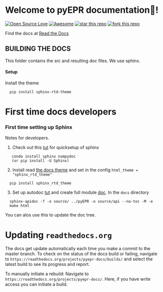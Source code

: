 Welcome to pyEPR documentation:beers:!
===================
[![Open Source Love](https://badges.frapsoft.com/os/v1/open-source.png?v=103)](https://github.com/zlatko-minev/pyEPR)
[![Awesome](https://cdn.rawgit.com/sindresorhus/awesome/d7305f38d29fed78fa85652e3a63e154dd8e8829/media/badge.svg)](https://github.com/zlatko-minev/pyEPR)
[![star this repo](http://githubbadges.com/star.svg?user=zlatko-minev&repo=pyEPR&style=flat)](https://github.com/zlatko-minev/pyEPR)
[![fork this repo](http://githubbadges.com/fork.svg?user=zlatko-minev&repo=pyEPR&style=flat)](https://github.com/zlatko-minev/pyEPR/fork)


Find the docs at [Read the Docs](http://pyepr-docs.readthedocs.io)

## BUILDING THE DOCS


This folder contains the src and resulting doc files. We use sphinx. 

#### Setup 
Install the theme 

```sh
  pip install sphinx-rtd-theme
```



# First time docs developers

### First time setting up Sphinx 

Notes for developers.

1. Check out this [tut](http://www.ittc.ku.edu/kusp/new/howto/sphinx/setup.html) for quicksetup of sphinx  
``` 
   conda install sphinx numpydoc
   (or pip install -U Sphinx)
```

2. Install read [the docs theme](https://github.com/rtfd/sphinx_rtd_theme) and set in the config `html_theme = "sphinx_rtd_theme"`
``` 
  pip install sphinx_rtd_theme
```

3. Set up autodoc [tut](https://medium.com/@eikonomega/getting-started-with-sphinx-autodoc-part-1-2cebbbca5365) and create full module [doc](https://docs-python2readthedocs.readthedocs.io/en/master/code-doc.html). In the `docs` directory 
```
  sphinx-apidoc -f -o source/ ../pyEPR -o source/api --no-toc -M -e
  make html
```
You can alos use this to update the doc tree.

# Updating `readthedocs.org`

The docs get update automatically each time you make a commit to the master branch. To check on the status of the docs build or failing, navigate to `https://readthedocs.org/projects/pyepr-docs/builds/` and select the latest build to see its progress and report. 

To manually initiate a rebuild:  Navigate to `https://readthedocs.org/projects/pyepr-docs/`. Here, if you have write access you can initiate a build. 
